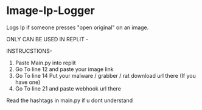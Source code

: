# Image-Ip-Logger
Logs Ip if someone presses "open original" on an image.

ONLY CAN BE USED IN REPLIT -

INSTRUCSTIONS- 

1. Paste Main.py into replit
2. Go To line 12 and paste your image link
3. Go To line 14 Put your malware / grabber / rat download url there (If you have one)
4. Go To line 21 and paste webhook url there

Read the hashtags in main.py if u dont understand
